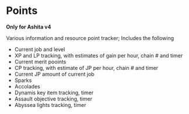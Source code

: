 # Points
**Only for Ashita v4**

Various information and resource point tracker; Includes the following
- Current job and level
- XP and LP tracking, with estimates of gain per hour, chain # and timer
- Current merit pooints
- CP tracking, with estimate of JP per hour, chain # and timer
- Current JP amount of current job
- Sparks
- Accolades
- Dynamis key item tracking, timer
- Assault objective tracking, timer
- Abyssea lights tracking, timer
